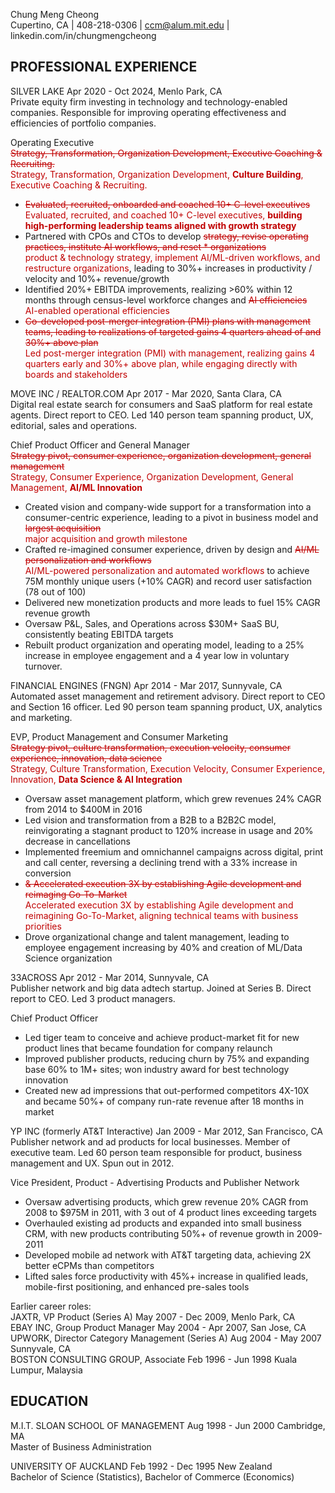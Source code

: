 Chung Meng Cheong  
Cupertino, CA    |    408-218-0306    |    ccm@alum.mit.edu    |    linkedin.com/in/chungmengcheong  

## PROFESSIONAL EXPERIENCE  
SILVER LAKE        Apr 2020 - Oct 2024, Menlo Park, CA  
Private equity firm investing in technology and technology-enabled companies. Responsible for improving operating effectiveness and efficiencies of portfolio companies.  

Operating Executive  
<span style="color:#c00000"><del>Strategy, Transformation, Organization Development, Executive Coaching & Recruiting.</del></span>  
<span style="color:#c00000">Strategy, Transformation, Organization Development, <strong>Culture Building</strong>, Executive Coaching & Recruiting.</span>  
* <span style="color:#c00000"><del>Evaluated, recruited, onboarded and coached 10+ C-level executives</del></span>  
  <span style="color:#c00000">Evaluated, recruited, and coached 10+ C-level executives, <strong>building high-performing leadership teams aligned with growth strategy</strong></span>  
* Partnered with CPOs and CTOs to develop <span style="color:#c00000"><del>strategy, revise operating practices, institute AI workflows, and reset * organizations</del></span>  
  <span style="color:#c00000">product & technology strategy, implement AI/ML-driven workflows, and restructure organizations</span>, leading to 30%+ increases in productivity / velocity and 10%+ revenue/growth  
* Identified 20%+ EBITDA improvements, realizing >60% within 12 months through census-level workforce changes and <span style="color:#c00000"><del>AI efficiencies</del></span>  
  <span style="color:#c00000">AI-enabled operational efficiencies</span>  
* <span style="color:#c00000"><del>Co-developed post-merger integration (PMI) plans with management teams, leading to realizations of targeted gains 4 quarters ahead of and 30%+ above plan</del></span>  
  <span style="color:#c00000">Led post-merger integration (PMI) with management, realizing gains 4 quarters early and 30%+ above plan, while engaging directly with boards and stakeholders</span>  

MOVE INC / REALTOR.COM        Apr 2017 - Mar 2020, Santa Clara, CA  
Digital real estate search for consumers and SaaS platform for real estate agents. Direct report to CEO. Led 140 person team spanning product, UX, editorial, sales and operations.  

Chief Product Officer and General Manager  
<span style="color:#c00000"><del>Strategy pivot, consumer experience, organization development, general management</del></span>  
<span style="color:#c00000">Strategy, Consumer Experience, Organization Development, General Management, <strong>AI/ML Innovation</strong></span>  
* Created vision and company-wide support for a transformation into a consumer-centric experience, leading to a pivot in business model and <span style="color:#c00000"><del>largest acquisition</del></span>  
  <span style="color:#c00000">major acquisition and growth milestone</span>  
* Crafted re-imagined consumer experience, driven by design and <span style="color:#c00000"><del>AI/ML personalization and workflows</del></span>  
  <span style="color:#c00000">AI/ML-powered personalization and automated workflows</span> to achieve 75M monthly unique users (+10% CAGR) and record user satisfaction (78 out of 100)  
* Delivered new monetization products and more leads to fuel 15% CAGR revenue growth  
* Oversaw P&L, Sales, and Operations across $30M+ SaaS BU, consistently beating EBITDA targets  
* Rebuilt product organization and operating model, leading to a 25% increase in employee engagement and a 4 year low in voluntary turnover.  

FINANCIAL ENGINES (FNGN)         Apr 2014 - Mar 2017, Sunnyvale, CA  
Automated asset management and retirement advisory. Direct report to CEO and Section 16 officer. Led 90 person team spanning product, UX, analytics and marketing.  

EVP, Product Management and Consumer Marketing  
<span style="color:#c00000"><del>Strategy pivot, culture transformation, execution velocity, consumer experience, innovation, data science</del></span>  
<span style="color:#c00000">Strategy, Culture Transformation, Execution Velocity, Consumer Experience, Innovation, <strong>Data Science & AI Integration</strong></span>  
* Oversaw asset management platform, which grew revenues 24% CAGR from 2014 to $400M in 2016  
* Led vision and transformation from a B2B to a B2B2C model, reinvigorating a stagnant product to 120% increase in usage and 20% decrease in cancellations  
* Implemented freemium and omnichannel campaigns across digital, print and call center, reversing a declining trend with a 33% increase in conversion  
* <span style="color:#c00000"><del>& Accelerated execution 3X by establishing Agile development and reimaging Go-To-Market </del></span>  
  <span style="color:#c00000">Accelerated execution 3X by establishing Agile development and reimagining Go-To-Market, aligning technical teams with business priorities</span>  
* Drove organizational change and talent management, leading to employee engagement increasing by 40% and creation of ML/Data Science organization  

33ACROSS        Apr 2012 - Mar 2014, Sunnyvale, CA  
Publisher network and big data adtech startup. Joined at Series B. Direct report to CEO. Led 3 product managers.  

Chief Product Officer  
* Led tiger team to conceive and achieve product-market fit for new product lines that became foundation for company relaunch  
* Improved publisher products, reducing churn by 75% and expanding base 60% to 1M+ sites; won industry award for best technology innovation  
* Created new ad impressions that out-performed competitors 4X-10X and became 50%+ of company run-rate revenue after 18 months in market  

YP INC (formerly AT&T Interactive)        Jan 2009 - Mar 2012,  San Francisco, CA  
Publisher network and ad products for local businesses. Member of executive team. Led 60 person team responsible for product, business management and UX. Spun out in 2012.  

Vice President, Product - Advertising Products and Publisher Network  
* Oversaw advertising products, which grew revenue 20% CAGR from 2008 to $975M in 2011, with 3 out of 4 product lines exceeding targets  
* Overhauled existing ad products and expanded into small business CRM, with new products contributing 50%+ of revenue growth in 2009-2011  
* Developed mobile ad network with AT&T targeting data, achieving 2X better eCPMs than competitors  
* Lifted sales force productivity with 45%+ increase in qualified leads, mobile-first positioning, and enhanced pre-sales tools  

Earlier career roles:  
JAXTR, VP Product (Series A)        May 2007 - Dec 2009, Menlo Park, CA  
EBAY INC, Group Product Manager        May 2004 - Apr 2007, San Jose, CA  
UPWORK, Director Category Management (Series A)        Aug 2004 - May 2007 Sunnyvale, CA  
BOSTON CONSULTING GROUP, Associate        Feb 1996 - Jun 1998 Kuala Lumpur, Malaysia  

## EDUCATION  
M.I.T. SLOAN SCHOOL OF MANAGEMENT        Aug 1998 - Jun 2000 Cambridge, MA  
Master of Business Administration  

UNIVERSITY OF AUCKLAND        Feb 1992 - Dec 1995 New Zealand  
Bachelor of Science (Statistics), Bachelor of Commerce (Economics)  